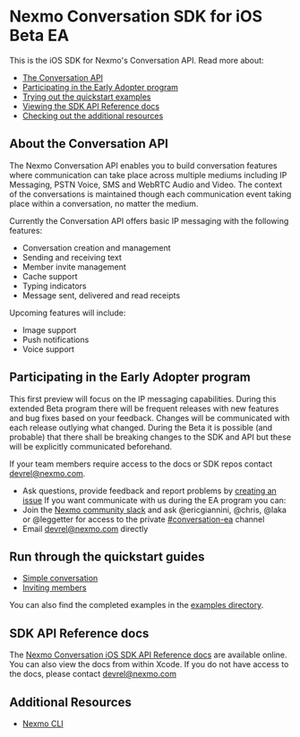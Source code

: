 # Nexmo Conversation SDK for iOS Beta EA

This is the iOS SDK for Nexmo's Conversation API. Read more about:

- [The Conversation API](#about-the-conversation-api)
- [Participating in the Early Adopter program](#participating-in-the-early-adopter-program)
- [Trying out the quickstart examples](#run-through-the-quickstart-guides)
- [Viewing the SDK API Reference docs](#sdk-api-reference-docs)
- [Checking out the additional resources](#additional-resources)

## About the Conversation API

The Nexmo Conversation API enables you to build conversation features where communication can take place across multiple mediums including IP Messaging, PSTN Voice, SMS and WebRTC Audio and Video. The context of the conversations is maintained though each communication event taking place within a conversation, no matter the medium.

Currently the Conversation API offers basic IP messaging with the following features:

- Conversation creation and management
- Sending and receiving text
- Member invite management
- Cache support
- Typing indicators
- Message sent, delivered and read receipts

Upcoming features will include:
- Image support
- Push notifications
- Voice support

## Participating in the Early Adopter program

This first preview will focus on the IP messaging capabilities. During this extended Beta program there will be frequent releases with new features and bug fixes based on your feedback. Changes will be communicated with each release outlying what changed. During the Beta it is possible (and probable) that there shall be breaking changes to the SDK and API but these will be explicitly communicated beforehand.

If your team members require access to the docs or SDK repos contact [devrel@nexmo.com](mailto:devrel@nexmo.com).
* Ask questions, provide feedback and report problems by [creating an issue](https://github.com/Nexmo/conversation-iso-quickstart/issues/new)
If you want communicate with us during the EA program you can:
* Join the [Nexmo community slack](https://developer.nexmo.com/community/slack) and ask @ericgiannini, @chris, @laka or @leggetter for access to the private [#conversation-ea](https://nexmo-community.slack.com/messages/G5V788WHJ/) channel
* Email [devrel@nexmo.com](mailto:devrel@nexmo.com) directly

## Run through the quickstart guides

* [Simple conversation](docs/1-simple-conversation.md)
* [Inviting members](docs/2-inviting-members.md)

You can also find the completed examples in the [examples directory](examples).

## SDK API Reference docs

The [Nexmo Conversation iOS SDK API Reference docs](https://ea.developer.nexmo.com/sdk/conversation/ios/) are available online. You can also view the docs from within Xcode. If you do not have access to the docs, please contact [devrel@nexmo.com](mailto:devrel@nexmo.com)

## Additional Resources

* [Nexmo CLI](https://github.com/nexmo/nexmo-cli)

